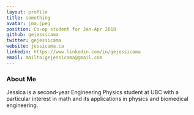 ```yaml
---
layout: profile
title: something
avatar: jma.jpeg
position: Co-op student for Jan-Apr 2018
github: gejessicama
twitter: gejessicama
website: jessicama.ca
linkedin: https://www.linkedin.com/in/gejessicama
email: mailto:gejessicama@gmail.com
---
```


### About Me
Jessica is a second-year Engineering Physics student at UBC with a particular interest in math and its applications in physics and biomedical engineering. 


